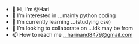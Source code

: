 - 👋 Hi, I’m @Hari
- 👀 I’m interested in ...mainly python coding
- 🌱 I’m currently learning ...(studying cse)
- 💞️ I’m looking to collaborate on ...idk may be from 
- 📫 How to reach me ...harinand8479@gmail.com

<!---
Harinand8479/Harinand8479 is a ✨ special ✨ repository because its `README.md` (this file) appears on your GitHub profile.
You can click the Preview link to take a look at your changes.
--->
